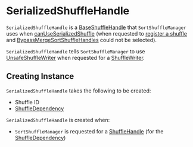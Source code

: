 # SerializedShuffleHandle

`SerializedShuffleHandle` is a [BaseShuffleHandle](BaseShuffleHandle.md) that `SortShuffleManager` uses when [canUseSerializedShuffle](SortShuffleWriter.md#canUseSerializedShuffle) (when requested to [register a shuffle](SortShuffleManager.md#registerShuffle) and [BypassMergeSortShuffleHandles](BypassMergeSortShuffleHandle.md) could not be selected).

`SerializedShuffleHandle` tells `SortShuffleManager` to use [UnsafeShuffleWriter](UnsafeShuffleWriter.md) when requested for a [ShuffleWriter](SortShuffleManager.md#getWriter).

## Creating Instance

`SerializedShuffleHandle` takes the following to be created:

* <span id="shuffleId"> Shuffle ID
* <span id="dependency"> [ShuffleDependency](../rdd/ShuffleDependency.md)

`SerializedShuffleHandle` is created when:

* `SortShuffleManager` is requested for a [ShuffleHandle](SortShuffleManager.md#registerShuffle) (for the [ShuffleDependency](#dependency))
